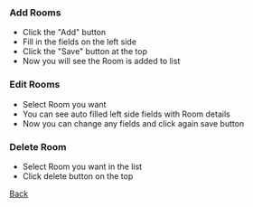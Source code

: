 ### Add Rooms
* Click the "Add" button
* Fill in the fields on the left side
* Click the "Save" button at the top
* Now you will see the Room is added to list
### Edit Rooms
* Select Room you want
* You can see auto filled left side fields with Room details
* Now you can change any fields and click again save button
### Delete Room
* Select Room you want in the list
* Click delete button on the top 

[Back](https://github.com/hmislk/hmis/wiki/Manage-Inpatient-Services)